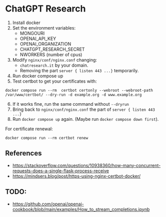 # ChatGPT Research
1. Install docker
2. Set the environment variables:
    - MONGOURI
    - OPENAI_API_KEY
    - OPENAI_ORGANIZATION
    - CHATGPT_RESEARCH_SECRET
    - NWORKERS (number of cpus)
3. Modify `nginx/conf/nginx.conf` changing:
    - `chatresearch.it` by your domain.
    - Removing the part `server { listen 443 ...}` temporarily.
4. Run docker compose up
5. Test certbot to get your certificates with:
```
docker compose run --rm  certbot certonly --webroot --webroot-path /var/www/certbot/ --dry-run -d example.org -d www.example.org
```
6. If it works fine, run the same command without `--dryrun`
7. Bring back to `nginx/conf/nginx.conf` the part of `server { listen 443 ...}`
8. Run `docker compose up` again. (Maybe run `docker compose down first`).

For certificate renewal:
```
docker compose run --rm certbot renew
```

## References
- https://stackoverflow.com/questions/10938360/how-many-concurrent-requests-does-a-single-flask-process-receive
- https://mindsers.blog/post/https-using-nginx-certbot-docker/
## TODO:
- https://github.com/openai/openai-cookbook/blob/main/examples/How_to_stream_completions.ipynb